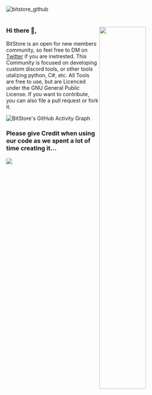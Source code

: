 ![bitstore_github](https://user-images.githubusercontent.com/74594229/183740249-9f5d1dc0-d880-4f32-a85e-effa0d44707f.png)

<h1></h1>


<img width="50%" align="right" src="https://github-readme-stats.vercel.app/api?username=DaniEnsi&count_private=true&include_all_commits=true&show_icons=true&hide_border=true&bg_color=22272e&text_color=adbac7&title_color=adbac7&icon_color=656d78&custom_title=BitStore's%20GitHub%20Stats">

### Hi there 👋,
BitStore is an open for new members community, so feel free to DM on <a href="https://twitter.com/dani_duese">Twitter</a> if you are inetrested. This Community is focused on developing custom discord tools, or other tools utalizing python, C#, etc. All Tools are free to use, but are Licenced under the GNU General Public License. If you want to contribute, you can also file a pull request or fork it.  

![BitStore's GitHub Activity Graph](https://activity-graph.herokuapp.com/graph?username=DaniEnsi&hide_border=true&bg_color=22272e&color=adbac7&line=656d78&custom_title=BitStore's%20Contribution%20Graph&points=adbac7")

### Please give Credit when using our code as we spent a lot of time creating it...

![](https://hit.yhype.me/github/profile?user_id=74594229)

